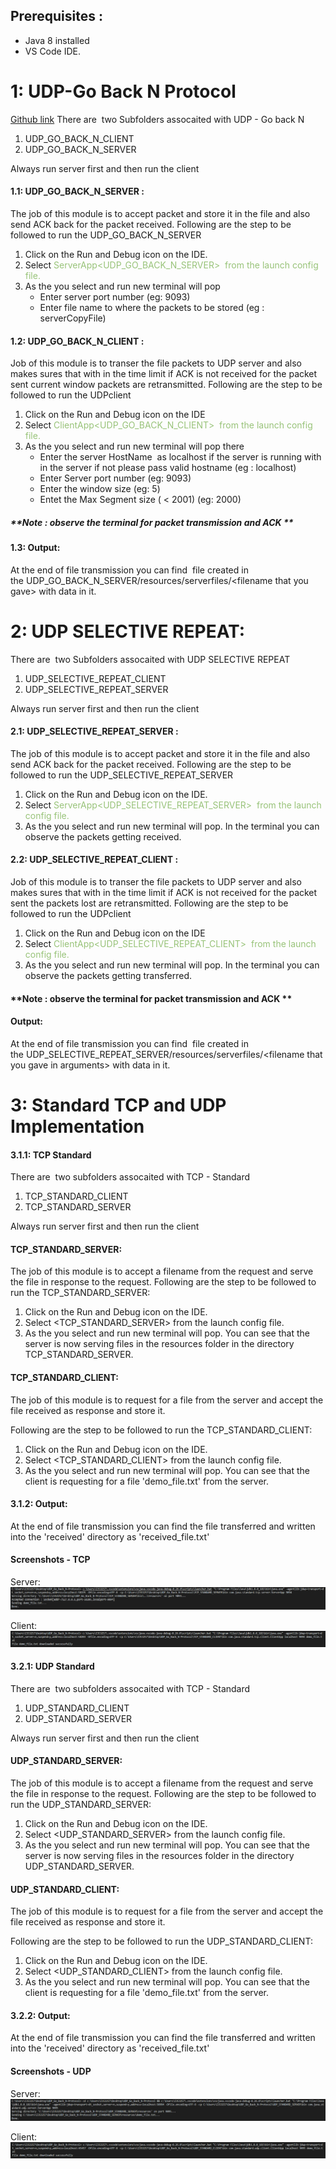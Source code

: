 ## Prerequisites :

* Java 8 installed
* VS Code IDE.

# 1: UDP-Go Back N Protocol 
[Github link](https://github.com/ravirao1208/UDP_Go_Back_N-Protocol.git)
There are  two Subfolders assocaited with UDP - Go back N

1. UDP\_GO\_BACK\_N\_CLIENT
2. UDP\_GO\_BACK\_N\_SERVER

Always run server first and then run the client

#### 1.1: UDP\_GO\_BACK\_N\_SERVER :

The job of this module is to accept packet and store it in the file and also send ACK back for the packet received.
Following are the step to be followed to run the UDP\_GO\_BACK\_N\_SERVER

1. Click on the Run and Debug icon on the IDE.
2. Select <span class="colour" style="color: rgb(152, 195, 121);">ServerApp<UDP\_GO\_BACK\_N\_SERVER> </span><span class="colour" style="color: rgb(152, 195, 121);"> from the launch config file.</span>
3. As the you select and run new terminal will pop
    * Enter server port number (eg: 9093)
    * Enter file name to where the packets to be stored (eg : serverCopyFile)

#### 1.2: UDP\_GO\_BACK\_N\_CLIENT :

Job of this module is to transer the file packets to UDP server and also makes sures that with in the time limit if ACK is not received for the packet sent current window packets are retransmitted.
Following are the step to be followed to run the UDPclient

1. Click on the Run and Debug icon on the IDE
2. Select <span class="colour" style="color: rgb(152, 195, 121);">ClientApp<UDP\_GO\_BACK\_N\_CLIENT></span><span class="colour" style="color: rgb(152, 195, 121);">  from the launch config file.</span>
3. As the you select and run new terminal will pop there
    * Enter the server HostName  as localhost if the server is running with in the server if not please pass valid hostname (eg : localhost)
    * Enter Server port number (eg: 9093)
    * Enter the window size (eg: 5)
    * Entet the Max Segment size ( < 2001) (eg: 2000)

##### \*\*Note : observe the terminal for packet transmission and ACK \*\*

#### 1.3: Output:

At the end of file transmission you can find  file created in the UDP\_GO\_BACK\_N\_SERVER/resources/serverfiles/\<filename that you gave> with data in it.

# 2: UDP SELECTIVE REPEAT:

There are  two Subfolders assocaited with UDP SELECTIVE REPEAT

1. UDP\_SELECTIVE\_REPEAT\_CLIENT
2. UDP\_SELECTIVE\_REPEAT\_SERVER

Always run server first and then run the client

#### 2.1: UDP\_SELECTIVE\_REPEAT\_SERVER :

The job of this module is to accept packet and store it in the file and also send ACK back for the packet received.
Following are the step to be followed to run the UDP\_SELECTIVE\_REPEAT\_SERVER

1. Click on the Run and Debug icon on the IDE.
2. Select <span class="colour" style="color: rgb(152, 195, 121);">ServerApp<UDP\_SELECTIVE\_REPEAT\_SERVER> </span><span class="colour" style="color: rgb(152, 195, 121);"> from the launch config file.</span>
3. As the you select and run new terminal will pop. In the terminal you can observe the packets getting received.
    

#### 2.2: UDP\_SELECTIVE\_REPEAT\_CLIENT :

Job of this module is to transer the file packets to UDP server and also makes sures that with in the time limit if ACK is not received for the packet sent the packets lost are retransmitted.
Following are the step to be followed to run the UDPclient

1. Click on the Run and Debug icon on the IDE
2. Select <span class="colour" style="color: rgb(152, 195, 121);">ClientApp<UDP\_SELECTIVE\_REPEAT\_CLIENT></span><span class="colour" style="color: rgb(152, 195, 121);">  from the launch config file.</span>
3. As the you select and run new terminal will pop. In the terminal you can observe the packets getting transferred.
   

#### \*\*Note : observe the terminal for packet transmission and ACK \*\*

#### Output:

At the end of file transmission you can find  file created in the UDP\_SELECTIVE\_REPEAT\_SERVER/resources/serverfiles/\<filename that you gave in arguments> with data in it.


# 3: Standard TCP and UDP Implementation

#### 3.1.1: TCP Standard

There are  two subfolders assocaited with TCP - Standard

1. TCP\_STANDARD\_CLIENT
2. TCP\_STANDARD\_SERVER

Always run server first and then run the client

#### TCP\_STANDARD\_SERVER:

The job of this module is to accept a filename from the request and serve the file in response to the request.
Following are the step to be followed to run the TCP\_STANDARD\_SERVER:

1. Click on the Run and Debug icon on the IDE.
2. Select <TCP\_STANDARD\_SERVER> from the launch config file.
3. As the you select and run new terminal will pop. You can see that the server is now serving files in the resources folder in the directory TCP\_STANDARD\_SERVER.

#### TCP\_STANDARD\_CLIENT:

The job of this module is to request for a file from the server and accept the file received as response and store it.

Following are the step to be followed to run the TCP\_STANDARD\_CLIENT:

1. Click on the Run and Debug icon on the IDE.
2. Select <TCP\_STANDARD\_CLIENT> from the launch config file.
3. As the you select and run new terminal will pop. You can see that the client is requesting for a file 'demo_file.txt' from the server.

#### 3.1.2: Output:

At the end of file transmission you can find the file transferred and written into the 'received' directory as 'received_file.txt'

#### Screenshots - TCP

Server:<br>
![](screenshots/TCP_Server.png)

Client:<br>
![](screenshots/TCP_Client.png)

#### 3.2.1: UDP Standard

There are  two subfolders assocaited with TCP - Standard

1. UDP\_STANDARD\_CLIENT
2. UDP\_STANDARD\_SERVER

Always run server first and then run the client

#### UDP\_STANDARD\_SERVER:

The job of this module is to accept a filename from the request and serve the file in response to the request.
Following are the step to be followed to run the UDP\_STANDARD\_SERVER:

1. Click on the Run and Debug icon on the IDE.
2. Select <UDP\_STANDARD\_SERVER> from the launch config file.
3. As the you select and run new terminal will pop. You can see that the server is now serving files in the resources folder in the directory UDP\_STANDARD\_SERVER.

#### UDP\_STANDARD\_CLIENT:

The job of this module is to request for a file from the server and accept the file received as response and store it.

Following are the step to be followed to run the UDP\_STANDARD\_CLIENT:

1. Click on the Run and Debug icon on the IDE.
2. Select <UDP\_STANDARD\_CLIENT> from the launch config file.
3. As the you select and run new terminal will pop. You can see that the client is requesting for a file 'demo_file.txt' from the server.

#### 3.2.2: Output:

At the end of file transmission you can find the file transferred and written into the 'received' directory as 'received_file.txt'

#### Screenshots - UDP

Server:<br>
![](screenshots/UDP_Server.png)

Client:<br>
![](screenshots/UDP_Client.png)
